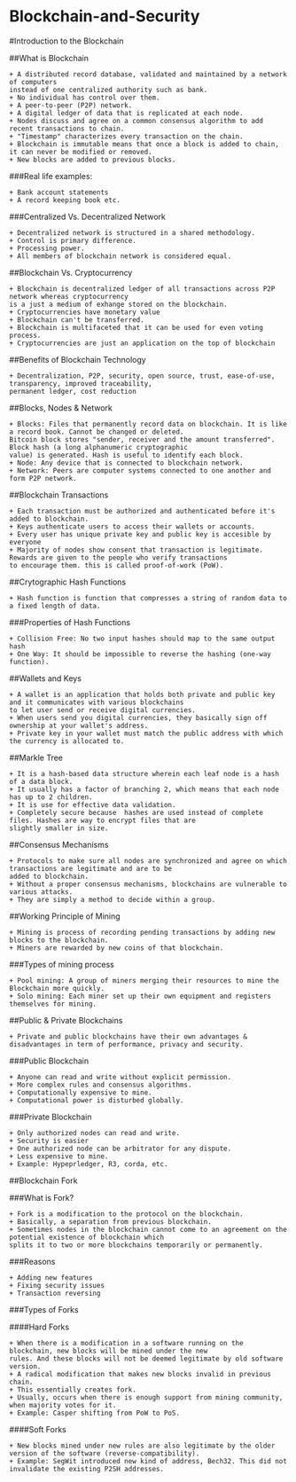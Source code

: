 # Blockchain-and-Security

#Introduction to the Blockchain

##What is Blockchain

	+ A distributed record database, validated and maintained by a network of computers 
	instead of one centralized authority such as bank.
	+ No individual has control over them.
	+ A peer-to-peer (P2P) network. 
	+ A digital ledger of data that is replicated at each node.
	+ Nodes discuss and agree on a common consensus algorithm to add recent transactions to chain.
	+ "Timestamp" characterizes every transaction on the chain.
	+ Blockchain is immutable means that once a block is added to chain, it can never be modified or removed.
	+ New blocks are added to previous blocks.
	 

###Real life examples:

	+ Bank account statements
	+ A record keeping book etc.

###Centralized Vs. Decentralized Network

	+ Decentralized network is structured in a shared methodology.
	+ Control is primary difference.
	+ Processing power.
	+ All members of blockchain network is considered equal.

##Blockchain Vs. Cryptocurrency

	+ Blockchain is decentralized ledger of all transactions across P2P network whereas cryptocurrency 
	is a just a medium of exhange stored on the blockchain.	
	+ Cryptocurrencies have monetary value
	+ Blockchain can't be transferred. 
	+ Blockchain is multifaceted that it can be used for even voting process.
	+ Cryptocurrencies are just an application on the top of blockchain
	
##Benefits of Blockchain Technology

	+ Decentralization, P2P, security, open source, trust, ease-of-use, transparency, improved traceability, 
	permanent ledger, cost reduction

##Blocks, Nodes & Network

	+ Blocks: Files that permanently record data on blockchain. It is like a record book. Cannot be changed or deleted. 
	Bitcoin block stores "sender, receiver and the amount transferred". Block hash (a long alphanumeric cryptographic 
	value) is generated. Hash is useful to identify each block. 
	+ Node: Any device that is connected to blockchain network.
	+ Network: Peers are computer systems connected to one another and form P2P network. 

##Blockchain Transactions

	+ Each transaction must be authorized and authenticated before it's added to blockchain. 
	+ Keys authenticate users to access their wallets or accounts. 
	+ Every user has unique private key and public key is accesible by everyone
	+ Majority of nodes show consent that transaction is legitimate. Rewards are given to the people who verify transactions 
	to encourage them. this is called proof-of-work (PoW).



##Crytographic Hash Functions

	+ Hash function is function that compresses a string of random data to a fixed length of data. 


###Properties of Hash Functions

	+ Collision Free: No two input hashes should map to the same output hash
	+ One Way: It should be impossible to reverse the hashing (one-way function).

	

##Wallets and Keys

	+ A wallet is an application that holds both private and public key and it communicates with various blockchains 
	to let user send or receive digital currencies. 
	+ When users send you digital currencies, they basically sign off ownership at your wallet's address.
	+ Private key in your wallet must match the public address with which the currency is allocated to.


##Markle Tree

	+ It is a hash-based data structure wherein each leaf node is a hash of a data block. 
	+ It usually has a factor of branching 2, which means that each node has up to 2 children.
	+ It is use for effective data validation. 
	+ Completely secure because  hashes are used instead of complete files. Hashes are way to encrypt files that are 
	slightly smaller in size.


##Consensus Mechanisms

	+ Protocols to make sure all nodes are synchronized and agree on which transactions are legitimate and are to be 
	added to blockchain. 
	+ Without a proper consensus mechanisms, blockchains are vulnerable to various attacks. 
	+ They are simply a method to decide within a group. 


##Working Principle of Mining

	+ Mining is process of recording pending transactions by adding new blocks to the blockchain. 
	+ Miners are rewarded by new coins of that blockchain.

###Types of mining process

	+ Pool mining: A group of miners merging their resources to mine the Blockchain more quickly.
	+ Solo mining: Each miner set up their own equipment and registers themselves for mining. 


##Public & Private Blockchains

	+ Private and public blockchains have their own advantages & disadvantages in term of performance, privacy and security. 

###Public Blockchain

	+ Anyone can read and write without explicit permission.
	+ More complex rules and consensus algorithms.
	+ Computationally expensive to mine.
	+ Computational power is disturbed globally.

###Private Blockchain
	
	+ Only authorized nodes can read and write.
	+ Security is easier
	+ One authorized node can be arbitrator for any dispute.
	+ Less expensive to mine.
	+ Example: Hypeprledger, R3, corda, etc.


##Blockchain Fork
	
###What is Fork?

	+ Fork is a modification to the protocol on the blockchain. 
	+ Basically, a separation from previous blockchain. 
	+ Sometimes nodes in the blockchain cannot come to an agreement on the potential existence of blockchain which 
	splits it to two or more blockchains temporarily or permanently.  
	
###Reasons
	
	+ Adding new features
	+ Fixing security issues
	+ Transaction reversing

###Types of Forks

####Hard Forks

	+ When there is a modification in a software running on the blockchain, new blocks will be mined under the new 
	rules. And these blocks will not be deemed legitimate by old software version. 
	+ A radical modification that makes new blocks invalid in previous chain.
	+ This essentially creates fork.
	+ Usually, occurs when there is enough support from mining community, when majority votes for it.
	+ Example: Casper shifting from PoW to PoS. 

 
####Soft Forks

	+ New blocks mined under new rules are also legitimate by the older version of the software (reverse-compatibility).
	+ Example: SegWit introduced new kind of address, Bech32. This did not invalidate the existing P2SH addresses.

